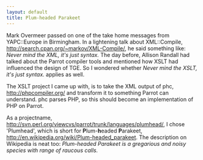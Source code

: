 ```yaml
---
layout: default
title: Plum-headed Parakeet
---
```


Mark Overmeer passed on one of the take home messages from YAPC::Europe in
Birmingham. In a lightening talk about XML::Compile,
<a href="http://search.cpan.org/~markov/XML-Compile/" rel="nofollow">http://search.cpan.org/~markov/XML-Compile/</a>, he said something like:
<cite>Never mind the XML, it's just syntax.</cite>
The day before, Allison Randall had talked about the Parrot compiler tools
and mentioned how XSLT had influenced the design of TGE.
So I wondered whether <cite>Never mind the XSLT, it's just syntax.</cite> applies as well.

The XSLT project I came up with, is to take the XML output of phc, <a href="http://phpcompiler.org/" rel="nofollow">http://phpcompiler.org/</a> and transform it to
something Parrot can understand. phc parses PHP, so this should become an implementation
of PHP on Parrot.

As a projectname, <a href="http://svn.perl.org/viewcvs/parrot/trunk/languages/plumhead/" rel="nofollow">http://svn.perl.org/viewcvs/parrot/trunk/languages/plumhead/</a>,
I chose 'Plumhead', which is short for <b>P</b>lum-<b>h</b>eaded <b>P</b>arakeet, <a href="http://en.wikipedia.org/wiki/Plum-headed_parakeet" rel="nofollow">http://en.wikipedia.org/wiki/Plum-headed_parakeet</a>.
The description on Wikipedia is neat too:
<cite>Plum-headed Parakeet is a gregarious and noisy species with range of raucous calls.</cite>

